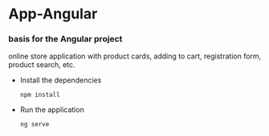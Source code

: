 # App-Angular

### basis for the Angular project 

online store application with product cards, adding to cart, registration form, product search, etc.

- Install the dependencies

  `npm install` 

- Run the application 

  `ng serve`

